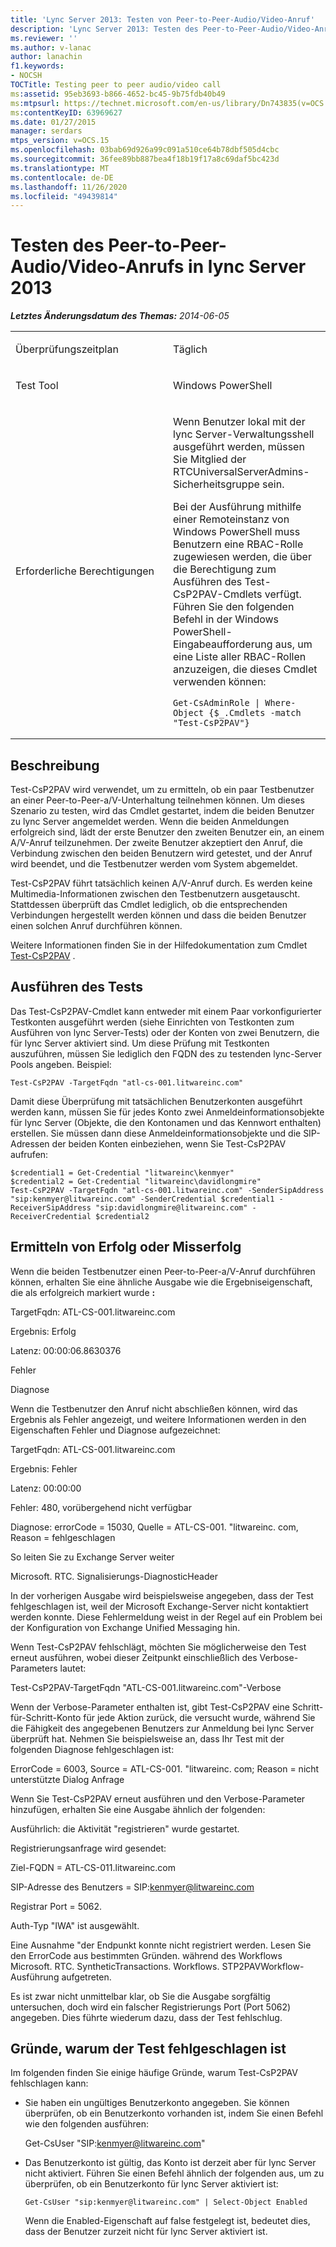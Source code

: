 ```yaml
---
title: 'Lync Server 2013: Testen von Peer-to-Peer-Audio/Video-Anruf'
description: 'Lync Server 2013: Testen des Peer-to-Peer-Audio/Video-Anrufs.'
ms.reviewer: ''
ms.author: v-lanac
author: lanachin
f1.keywords:
- NOCSH
TOCTitle: Testing peer to peer audio/video call
ms:assetid: 95eb3693-b866-4652-bc45-9b75fdb40b49
ms:mtpsurl: https://technet.microsoft.com/en-us/library/Dn743835(v=OCS.15)
ms:contentKeyID: 63969627
ms.date: 01/27/2015
manager: serdars
mtps_version: v=OCS.15
ms.openlocfilehash: 03bab69d926a99c091a510ce64b78dbf505d4cbc
ms.sourcegitcommit: 36fee89bb887bea4f18b19f17a8c69daf5bc423d
ms.translationtype: MT
ms.contentlocale: de-DE
ms.lasthandoff: 11/26/2020
ms.locfileid: "49439814"
---
```

# <a name="testing-peer-to-peer-audiovideo-call-in-lync-server-2013"></a>Testen des Peer-to-Peer-Audio/Video-Anrufs in lync Server 2013

<div data-xmlns="http://www.w3.org/1999/xhtml">

<div class="topic" data-xmlns="http://www.w3.org/1999/xhtml" data-msxsl="urn:schemas-microsoft-com:xslt" data-cs="https://msdn.microsoft.com/">

<div data-asp="https://msdn2.microsoft.com/asp">



</div>

<div id="mainSection">

<div id="mainBody">

<span> </span>

_**Letztes Änderungsdatum des Themas:** 2014-06-05_


<table>
<colgroup>
<col style="width: 50%" />
<col style="width: 50%" />
</colgroup>
<tbody>
<tr class="odd">
<td><p>Überprüfungszeitplan</p></td>
<td><p>Täglich</p></td>
</tr>
<tr class="even">
<td><p>Test Tool</p></td>
<td><p>Windows PowerShell</p></td>
</tr>
<tr class="odd">
<td><p>Erforderliche Berechtigungen</p></td>
<td><p>Wenn Benutzer lokal mit der lync Server-Verwaltungsshell ausgeführt werden, müssen Sie Mitglied der RTCUniversalServerAdmins-Sicherheitsgruppe sein.</p>
<p>Bei der Ausführung mithilfe einer Remoteinstanz von Windows PowerShell muss Benutzern eine RBAC-Rolle zugewiesen werden, die über die Berechtigung zum Ausführen des Test-CsP2PAV-Cmdlets verfügt. Führen Sie den folgenden Befehl in der Windows PowerShell-Eingabeaufforderung aus, um eine Liste aller RBAC-Rollen anzuzeigen, die dieses Cmdlet verwenden können:</p>
<pre><code>Get-CsAdminRole | Where-Object {$_.Cmdlets -match &quot;Test-CsP2PAV&quot;}</code></pre></td>
</tr>
</tbody>
</table>


<div>

## <a name="description"></a>Beschreibung

Test-CsP2PAV wird verwendet, um zu ermitteln, ob ein paar Testbenutzer an einer Peer-to-Peer-a/V-Unterhaltung teilnehmen können. Um dieses Szenario zu testen, wird das Cmdlet gestartet, indem die beiden Benutzer zu lync Server angemeldet werden. Wenn die beiden Anmeldungen erfolgreich sind, lädt der erste Benutzer den zweiten Benutzer ein, an einem A/V-Anruf teilzunehmen. Der zweite Benutzer akzeptiert den Anruf, die Verbindung zwischen den beiden Benutzern wird getestet, und der Anruf wird beendet, und die Testbenutzer werden vom System abgemeldet.

Test-CsP2PAV führt tatsächlich keinen A/V-Anruf durch. Es werden keine Multimedia-Informationen zwischen den Testbenutzern ausgetauscht. Stattdessen überprüft das Cmdlet lediglich, ob die entsprechenden Verbindungen hergestellt werden können und dass die beiden Benutzer einen solchen Anruf durchführen können.

Weitere Informationen finden Sie in der Hilfedokumentation zum Cmdlet [Test-CsP2PAV](https://docs.microsoft.com/powershell/module/skype/Test-CsP2PAV) .

</div>

<div>

## <a name="running-the-test"></a>Ausführen des Tests

Das Test-CsP2PAV-Cmdlet kann entweder mit einem Paar vorkonfigurierter Testkonten ausgeführt werden (siehe Einrichten von Testkonten zum Ausführen von lync Server-Tests) oder der Konten von zwei Benutzern, die für lync Server aktiviert sind. Um diese Prüfung mit Testkonten auszuführen, müssen Sie lediglich den FQDN des zu testenden lync-Server Pools angeben. Beispiel:

    Test-CsP2PAV -TargetFqdn "atl-cs-001.litwareinc.com"

Damit diese Überprüfung mit tatsächlichen Benutzerkonten ausgeführt werden kann, müssen Sie für jedes Konto zwei Anmeldeinformationsobjekte für lync Server (Objekte, die den Kontonamen und das Kennwort enthalten) erstellen. Sie müssen dann diese Anmeldeinformationsobjekte und die SIP-Adressen der beiden Konten einbeziehen, wenn Sie Test-CsP2PAV aufrufen:

    $credential1 = Get-Credential "litwareinc\kenmyer"
    $credential2 = Get-Credential "litwareinc\davidlongmire"
    Test-CsP2PAV -TargetFqdn "atl-cs-001.litwareinc.com" -SenderSipAddress "sip:kenmyer@litwareinc.com" -SenderCredential $credential1 -ReceiverSipAddress "sip:davidlongmire@litwareinc.com" -ReceiverCredential $credential2

</div>

<div>

## <a name="determining-success-or-failure"></a>Ermitteln von Erfolg oder Misserfolg

Wenn die beiden Testbenutzer einen Peer-to-Peer-a/V-Anruf durchführen können, erhalten Sie eine ähnliche Ausgabe wie die Ergebniseigenschaft, die als erfolgreich markiert wurde **:**

TargetFqdn: ATL-CS-001.litwareinc.com

Ergebnis: Erfolg

Latenz: 00:00:06.8630376

Fehler

Diagnose

Wenn die Testbenutzer den Anruf nicht abschließen können, wird das Ergebnis als Fehler angezeigt, und weitere Informationen werden in den Eigenschaften Fehler und Diagnose aufgezeichnet:

TargetFqdn: ATL-CS-001.litwareinc.com

Ergebnis: Fehler

Latenz: 00:00:00

Fehler: 480, vorübergehend nicht verfügbar

Diagnose: errorCode = 15030, Quelle = ATL-CS-001. "litwareinc. com, Reason = fehlgeschlagen

So leiten Sie zu Exchange Server weiter

Microsoft. RTC. Signalisierungs-DiagnosticHeader

In der vorherigen Ausgabe wird beispielsweise angegeben, dass der Test fehlgeschlagen ist, weil der Microsoft Exchange-Server nicht kontaktiert werden konnte. Diese Fehlermeldung weist in der Regel auf ein Problem bei der Konfiguration von Exchange Unified Messaging hin.

Wenn Test-CsP2PAV fehlschlägt, möchten Sie möglicherweise den Test erneut ausführen, wobei dieser Zeitpunkt einschließlich des Verbose-Parameters lautet:

Test-CsP2PAV-TargetFqdn "ATL-CS-001.litwareinc.com"-Verbose

Wenn der Verbose-Parameter enthalten ist, gibt Test-CsP2PAV eine Schritt-für-Schritt-Konto für jede Aktion zurück, die versucht wurde, während Sie die Fähigkeit des angegebenen Benutzers zur Anmeldung bei lync Server überprüft hat. Nehmen Sie beispielsweise an, dass Ihr Test mit der folgenden Diagnose fehlgeschlagen ist:

ErrorCode = 6003, Source = ATL-CS-001. "litwareinc. com; Reason = nicht unterstützte Dialog Anfrage

Wenn Sie Test-CsP2PAV erneut ausführen und den Verbose-Parameter hinzufügen, erhalten Sie eine Ausgabe ähnlich der folgenden:

Ausführlich: die Aktivität "registrieren" wurde gestartet.

Registrierungsanfrage wird gesendet:

Ziel-FQDN = ATL-CS-011.litwareinc.com

SIP-Adresse des Benutzers = SIP:kenmyer@litwareinc.com

Registrar Port = 5062.

Auth-Typ "IWA" ist ausgewählt.

Eine Ausnahme "der Endpunkt konnte nicht registriert werden. Lesen Sie den ErrorCode aus bestimmten Gründen. während des Workflows Microsoft. RTC. SyntheticTransactions. Workflows. STP2PAVWorkflow-Ausführung aufgetreten.

Es ist zwar nicht unmittelbar klar, ob Sie die Ausgabe sorgfältig untersuchen, doch wird ein falscher Registrierungs Port (Port 5062) angegeben. Dies führte wiederum dazu, dass der Test fehlschlug.

</div>

<div>

## <a name="reasons-why-the-test-might-have-failed"></a>Gründe, warum der Test fehlgeschlagen ist

Im folgenden finden Sie einige häufige Gründe, warum Test-CsP2PAV fehlschlagen kann:

  - Sie haben ein ungültiges Benutzerkonto angegeben. Sie können überprüfen, ob ein Benutzerkonto vorhanden ist, indem Sie einen Befehl wie den folgenden ausführen:
    
    Get-CsUser "SIP:kenmyer@litwareinc.com"

  - Das Benutzerkonto ist gültig, das Konto ist derzeit aber für lync Server nicht aktiviert. Führen Sie einen Befehl ähnlich der folgenden aus, um zu überprüfen, ob ein Benutzerkonto für lync Server aktiviert ist:
    
        Get-CsUser "sip:kenmyer@litwareinc.com" | Select-Object Enabled
    
    Wenn die Enabled-Eigenschaft auf false festgelegt ist, bedeutet dies, dass der Benutzer zurzeit nicht für lync Server aktiviert ist.

</div>

</div>

<span> </span>

</div>

</div>

</div>


